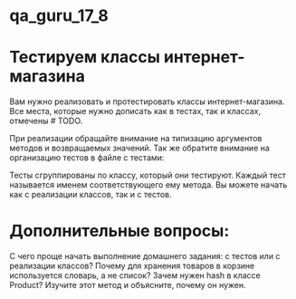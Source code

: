 # qa_guru_17_8
# Тестируем классы интернет-магазина
Вам нужно реализовать и протестировать классы интернет-магазина. Все места, которые нужно дописать как в тестах, так и классах, отмечены # TODO.

При реализации обращайте внимание на типизацию аргументов методов и возвращаемых значений. Так же обратите внимание на организацию тестов в файле с тестами:

Тесты сгруппированы по классу, который они тестируют.
Каждый тест называется именем соответствующего ему метода.
Вы можете начать как с реализации классов, так и с тестов.

# Дополнительные вопросы:
С чего проще начать выполнение домашнего задания: с тестов или с реализации классов?
Почему для хранения товаров в корзине используется словарь, а не список?
Зачем нужен hash в классе Product? Изучите этот метод и объясните, почему он нужен.
